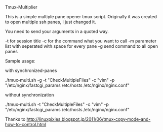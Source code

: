 Tmux-Multiplier

This is a simple multiple pane opener tmux script.
Originally it was created to open multiple ssh panes, 
i just changed it. 

 
You need to send your arguments in a quoted way.

-t for session title
-c for the command what you want to call
-m parameter list with seperated with space for every pane
-g send command to all open panes

Sample usage: 

with synchronized-panes

./tmux-multi.sh -g -t "CheckMultipleFiles" -c "vim" -p "/etc/nginx/fastcgi_params /etc/hosts /etc/nginx/nginx.conf"

without synchronization

./tmux-multi.sh -t "CheckMultipleFiles" -c "vim" -p "/etc/nginx/fastcgi_params /etc/hosts /etc/nginx/nginx.conf"

Thanks to 
http://linuxpixies.blogspot.jp/2011/06/tmux-copy-mode-and-how-to-control.html


